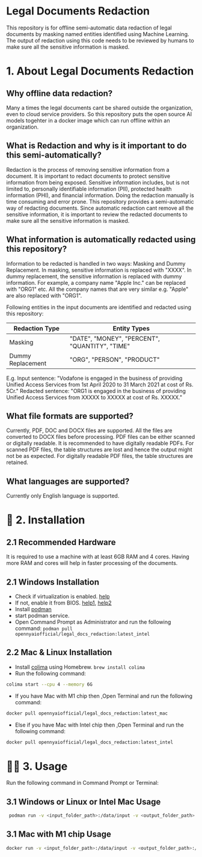 # Legal Documents Redaction
This repository is for offline semi-automatic data redaction of legal documents by masking named entities identified using Machine Learning. The output of redaction using this code needs to be reviewed by humans to make sure all the sensitive information is masked.


#  1. About Legal Documents Redaction
## Why offline data redaction?
Many a times the legal documents cant be shared outside the organization, even to cloud service providers. So this repository puts the open source AI models togehter in a docker image which can run offline within an organization.

## What is Redaction and why is it important to do this semi-automatically?
Redaction is the process of removing sensitive information from a document. It is important to redact documents to protect sensitive information from being exposed. Sensitive information includes, but is not limited to, personally identifiable information (PII), protected health information (PHI), and financial information.
Doing the redaction manually is time consuming and error prone. This repository provides a semi-automatic way of redacting documents. Since automatic redaction cant remove all the sensitive information, it is important to review the redacted documents to make sure all the sensitive information is masked.

## What information is automatically redacted using this repository?
Information to be redacted is handled in two ways: Masking and Dummy Replacement. In masking, sensitive information is replaced with "XXXX". In dummy replacement, the sensitive information is replaced with dummy information. For example, a company name "Apple Inc." can be replaced with "ORG1" etc. All the company names that are very similar e.g. "Apple" are also replaced with "ORG1".

Following entities in the input documents are identified and redacted using this repository:

| Redaction Type    | Entity Types                                   |
|-------------------|------------------------------------------------|
| Masking           | "DATE", "MONEY", "PERCENT", "QUANTITY", "TIME" |
| Dummy Replacement | "ORG", "PERSON", "PRODUCT"                     |

E.g. Input sentence: "Vodafone is engaged in the business of providing Unified Access Services from 1st April 2020 to 31 March 2021 at cost of Rs. 5Cr."
Redacted sentence: "ORG1 is engaged in the business of providing Unified Access Services from XXXXX to XXXXX at cost of Rs. XXXXX."

## What file formats are supported?
Currently, PDF, DOC and DOCX files are supported. All the files are converted to DOCX files before processing.
PDF files can be either scanned or digitally readable. It is recommended to have digitally readable PDFs. For scanned PDF files, the table structures are lost and hence the output might not be as expected. For digitally readable PDF files, the table structures are retained.

## What languages are supported?
Currently only English language is supported.

# 🔧 2. Installation
## 2.1 Recommended Hardware
It is required to use a machine with at least 6GB RAM and 4 cores. Having more RAM and cores will help in faster processing of the documents. 
## 2.1 Windows Installation
- Check if virtualization is enabled. [help](https://youtu.be/X2fKuPS3yIM) 
- If not, enable it from BIOS. [help1](https://support.microsoft.com/en-us/windows/enable-virtualization-on-windows-11-pcs-c5578302-6e43-4b4b-a449-8ced115f58e1), [help2](https://www.simplilearn.com/enable-virtualization-windows-10-article)
- Install [podman](https://podman.io/)
- start podman service.
- Open Command Prompt as Administrator and run the following command:
```podman pull opennyaiofficial/legal_docs_redaction:latest_intel```

## 2.2 Mac & Linux Installation
- Install [colima](https://github.com/abiosoft/colima) using Homebrew. ```brew install colima```
- Run the following command:
```bash
colima start --cpu 4 --memory 6G
```
- If you have Mac with M1 chip then ,Open Terminal and run the following command:
```bash
docker pull opennyaiofficial/legal_docs_redaction:latest_mac
```
- Else if you have Mac with Intel chip then ,Open Terminal and run the following command: 
```bash
docker pull opennyaiofficial/legal_docs_redaction:latest_intel
```

# 👩‍💻 3. Usage
Run the following command in Command Prompt or Terminal:
## 3.1 Windows or Linux or Intel Mac Usage
```bash
 podman run -v <input_folder_path>:/data/input -v <output_folder_path>:/data/output --rm opennyaiofficial/legal_docs_redaction:latest_intel
 ```

## 3.1 Mac with M1 chip Usage
```bash
docker run -v <input_folder_path>:/data/input -v <output_folder_path>:/data/output --rm opennyaiofficial/legal_docs_redaction:latest_mac
```